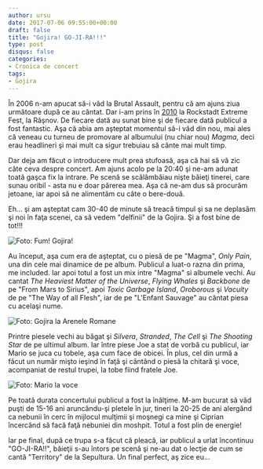 ```yaml
---
author: ursu
date: 2017-07-06 09:55:00+00:00
draft: false
title: "Gojira! GO-JI-RA!!!"
type: post
disqus: false
categories:
- Cronica de concert
tags:
- Gojira
---
```

În 2006 n-am apucat să-i văd la Brutal Assault, pentru că am ajuns ziua următoare după ce au cântat. Dar i-am prins în [2010](/2013-09-03-rockstadt-extreme-fest-2013/) la Rockstadt Extreme Fest, la Râşnov. De fiecare dată au sunat bine şi de fiecare dată publicul a fost fantastic. Aşa că abia am aşteptat momentul să-i văd din nou, mai ales că veneau cu turneu de promovare al albumului (nu chiar nou) _Magma_, deci erau headlineri şi mai mult ca sigur trebuiau să cânte mai mult timp.

Dar deja am făcut o introducere mult prea stufoasă, aşa că hai să vă zic câte ceva despre concert. Am ajuns acolo pe la 20:40 şi ne-am adunat toată gaşca fix la intrare. Pe scenă se scălâmbăiau nişte băieţi tinerei, care sunau oribil - asta nu e doar părerea mea. Aşa că ne-am dus să procurăm jetoane, iar apoi să ne alimentăm cu câte o bere-două.

Eh... şi am aşteptat cam 30-40 de minute să treacă timpul şi sa ne deplasăm şi noi în faţa scenei, ca să vedem "delfinii" de la Gojira. Şi a fost bine de tot!!!

![Foto: Fum! Gojira!](/img/Gojira_fum.gif)

Au început, aşa cum era de aşteptat, cu o piesă de pe "Magma", _Only Pain_, una din cele mai dinamice de pe album. Publicul a luat-o razna din prima, me included. Iar apoi totul a fost un mix intre "Magma" si albumele vechi. Au cantat _The Heaviest Matter of the Universe_, _Flying Whales_ şi _Backbone_ de pe "From Mars to Sirius", apoi _Toxic Garbage Island_, _Oroborous_ şi _Vacuity_ de pe "The Way of all Flesh", iar de pe "L'Enfant Sauvage" au cântat piesa cu acelaşi nume.

![Foto: Gojira la Arenele Romane](/img/Gojira_concert.jpg)

Printre piesele vechi au băgat şi _Silvera_, _Stranded_, _The Cell_ şi _The Shooting Star_ de pe ultimul album. Iar între piese Joe a stat de vorbă cu publicul, iar Mario se juca cu tobele, aşa cum face de obicei. În plus, cel din urmă a făcut un număr mişto ieşind în faţă şi cântând o piesă la chitară şi voce, acompaniat de restul trupei, la tobe fiind fratele Joe.

![Foto: Mario la voce](/img/Gojira_Mario_voce.jpg)

Pe toată durata concertului publicul a fost la înălţime. M-am bucurat să văd puşti de 15-16 ani aruncându-şi pletele în jur, tineri la 20-25 de ani alergând ca nebunii în cerc în mijlocul mulţimii şi moşnegi ca mine şi Ciprian încercând să facă faţă nebuniei din moshpit. Totul a fost plin de energie!

Iar pe final, după ce trupa s-a făcut că pleacă, iar publicul a urlat încontinuu "GO-JI-RA!!", băieţii s-au întors pe scenă şi ne-au dat o lecţie de cum se cantă "Territory" de la Sepultura. Un final perfect, aş zice eu...
